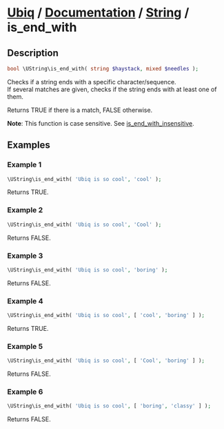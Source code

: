 [Ubiq](https://github.com/Pixel418/Ubiq#readme) / [Documentation](../index.md#readme) / [String](../index.md#string) / is_end_with
======


Description
-------- 

```php
bool \UString\is_end_with( string $haystack, mixed $needles );
```

Checks if a string ends with a specific character/sequence. <br>
If several matches are given, checks if the string ends with at least one of them.

Returns TRUE if there is a match, FALSE otherwise.

**Note**: This function is case sensitive. See [is_end_with_insensitive](./is_end_with_insensitive.md#readme).




Examples
--------

### Example 1

```php
\UString\is_end_with( 'Ubiq is so cool', 'cool' );
```
Returns TRUE.

### Example 2

```php
\UString\is_end_with( 'Ubiq is so cool', 'Cool' );
```
Returns FALSE.

### Example 3

```php
\UString\is_end_with( 'Ubiq is so cool', 'boring' );
```
Returns FALSE.

### Example 4

```php
\UString\is_end_with( 'Ubiq is so cool', [ 'cool', 'boring' ] );
```
Returns TRUE.

### Example 5

```php
\UString\is_end_with( 'Ubiq is so cool', [ 'Cool', 'boring' ] );
```
Returns FALSE.

### Example 6

```php
\UString\is_end_with( 'Ubiq is so cool', [ 'boring', 'classy' ] );
```
Returns FALSE.

